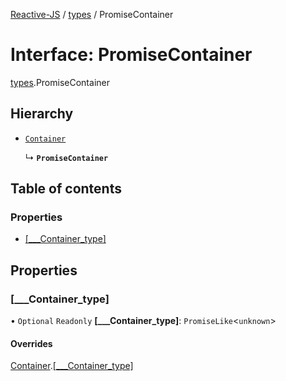 [Reactive-JS](../README.md) / [types](../modules/types.md) / PromiseContainer

# Interface: PromiseContainer

[types](../modules/types.md).PromiseContainer

## Hierarchy

- [`Container`](types.Container.md)

  ↳ **`PromiseContainer`**

## Table of contents

### Properties

- [[\_\_\_Container\_type]](types.PromiseContainer.md#[___container_type])

## Properties

### [\_\_\_Container\_type]

• `Optional` `Readonly` **[\_\_\_Container\_type]**: `PromiseLike`<`unknown`\>

#### Overrides

[Container](types.Container.md).[[___Container_type]](types.Container.md#[___container_type])
